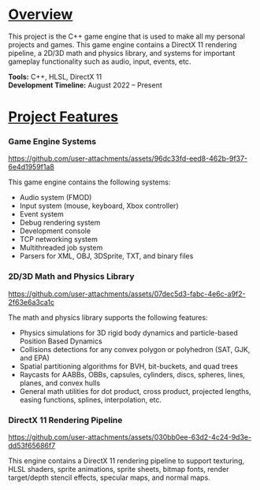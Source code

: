 # **<ins>Overview</ins>**  
This project is the C++ game engine that is used to make all my personal projects and games. This game engine contains a DirectX 11 rendering pipeline, a 2D/3D math and physics library, and systems for important gameplay functionality such as audio, input, events, etc.


**Tools:** C++, HLSL, DirectX 11  
**Development Timeline:** August 2022 – Present


# **<ins>Project Features</ins>**  
### **Game Engine Systems**  
https://github.com/user-attachments/assets/96dc33fd-eed8-462b-9f37-6e4d1959f1a8



This game engine contains the following systems:  
- Audio system (FMOD)
- Input system (mouse, keyboard, Xbox controller)
- Event system
- Debug rendering system
- Development console
- TCP networking system
- Multithreaded job system
- Parsers for XML, OBJ, 3DSprite, TXT, and binary files




### **2D/3D Math and Physics Library**  
https://github.com/user-attachments/assets/07dec5d3-fabc-4e6c-a9f2-2f63e6a3ca1c



The math and physics library supports the following features:
- Physics simulations for 3D rigid body dynamics and particle-based Position Based Dynamics
- Collisions detections for any convex polygon or polyhedron (SAT, GJK, and EPA)
- Spatial partitioning algorithms for BVH, bit-buckets, and quad trees
- Raycasts for AABBs, OBBs, capsules, cylinders, discs, spheres, lines, planes, and convex hulls
- General math utilities for dot product, cross product, projected lengths, easing functions, splines, interpolation, etc.




### **DirectX 11 Rendering Pipeline**  
https://github.com/user-attachments/assets/030bb0ee-63d2-4c24-9d3e-dd53f65686f7


This engine contains a DirectX 11 rendering pipeline to support texturing, HLSL shaders, sprite animations, sprite sheets, bitmap fonts, render target/depth stencil effects, specular maps, and normal maps.
